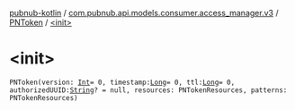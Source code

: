 [pubnub-kotlin](../../index.md) / [com.pubnub.api.models.consumer.access_manager.v3](../index.md) / [PNToken](index.md) / [&lt;init&gt;](./-init-.md)

# &lt;init&gt;

`PNToken(version: `[`Int`](https://kotlinlang.org/api/latest/jvm/stdlib/kotlin/-int/index.html)` = 0, timestamp: `[`Long`](https://kotlinlang.org/api/latest/jvm/stdlib/kotlin/-long/index.html)` = 0, ttl: `[`Long`](https://kotlinlang.org/api/latest/jvm/stdlib/kotlin/-long/index.html)` = 0, authorizedUUID: `[`String`](https://kotlinlang.org/api/latest/jvm/stdlib/kotlin/-string/index.html)`? = null, resources: PNTokenResources, patterns: PNTokenResources)`